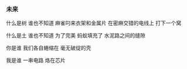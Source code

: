 ### 未来
什么是树
谁也不知道
麻雀叼来衣架和金属片
在密麻交错的电线上
打下一个窝

什么是土
谁也不知道
为了完美
蚂蚁填充了
水泥路之间的缝隙

你是谁
我们各自蜷缩在
毫无破绽的壳

我是谁
一串电路
烙在芯片

